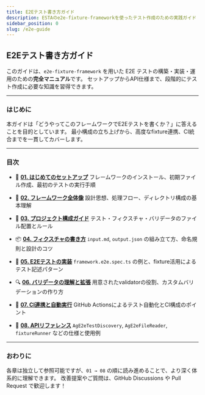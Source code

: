 ```yaml
---
title: E2Eテスト書き方ガイド
description: ESTAのe2e-fixture-frameworkを使ったテスト作成のための実践ガイド
sidebar_position: 0
slug: /e2e-guide
---
```


## E2Eテスト書き方ガイド

このガイドは、`e2e-fixture-framework` を用いた E2E テストの構築・実装・運用のための**完全マニュアル**です。
セットアップからAPI仕様まで、段階的にテスト作成に必要な知識を習得できます。

---

### はじめに

本ガイドは「どうやってこのフレームワークでE2Eテストを書くか？」に答えることを目的としています。
最小構成の立ち上げから、高度なfixture連携、CI統合までを一貫してカバーします。

---

### 目次

- 🚀 [**01. はじめてのセットアップ**](01-getting-started.ja.md)
  フレームワークのインストール、初期ファイル作成、最初のテストの実行手順

- 🧭 [**02. フレームワーク全体像**](./02-overview.ja.md)
  設計思想、処理フロー、ディレクトリ構成の基本理解

- 🧩 [**03. プロジェクト構成ガイド**](./03-project-structure.ja.md)
  テスト・フィクスチャ・バリデータのファイル配置とルール

- 📦 [**04. フィクスチャの書き方**](./04-writing-fixtures.ja.md)
  `input.md`, `output.json` の組み立て方、命名規則と設計のコツ

- 🧪 [**05. E2Eテストの実装**](./05-writing-e2e-tests.ja.md)
  `framework.e2e.spec.ts` の例と、fixture活用によるテスト記述パターン

- 🔍 [**06. バリデータの理解と拡張**](./06-validators-overview.ja.md)
  用意されたvalidatorの役割、カスタムバリデーションの作り方

- 🔄 [**07. CI連携と自動実行**](./07-ci-integration.ja.md)
  GitHub Actionsによるテスト自動化とCI構成のポイント

- 📘 [**08. APIリファレンス**](./08-api-reference.ja.md)
  `AgE2eTestDiscovery`, `AgE2eFileReader`, `fixtureRunner` などの仕様と使用例

---

### おわりに

各章は独立して参照可能ですが、`01 → 08` の順に読み進めることで、より深く体系的に理解できます。
改善提案やご質問は、GitHub Discussions や Pull Request で歓迎します！
